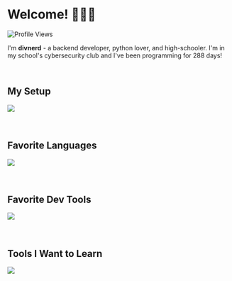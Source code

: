   <h1>Welcome! 🏴󠁧󠁢󠁷󠁬󠁳󠁿🇺🇦</h1> <img src="https://komarev.com/ghpvc/?username=divnerd&color=1B7951&style=for-the-badge&label=Github+Profile+Views" alt="Profile Views"/>
<div align="left">

  <p>I'm <strong>divnerd</strong> - a backend developer, python lover, and high-schooler. I'm in my school's cybersecurity club and I've been programming for 288 days!</p><br>
  
  <h2>My Setup</h2>
  <img src="https://skillicons.dev/icons?i=apple,vscode,androidstudio,gmail&perline=2"/><br><br><br>
  
  <h2>Favorite Languages</h2>
  <img src="https://skillicons.dev/icons?i=python,coffeescript,js,typescript&perline=2" /><br><br><br>

  <h2>Favorite Dev Tools</h2>
  <img src="https://skillicons.dev/icons?i=github,git,markdown,stackoverflow,vscode,ubuntu&perline=3"/><br><br><br>

  <h2>Tools I Want to Learn</h2>
  <img src="https://skillicons.dev/icons?i=kotlin,java,cs,htmx&perline=2"/><br><br><br>

  <!--START_SECTION:activity-->
  <!--END_SECTION:activity-->
  
</div>
